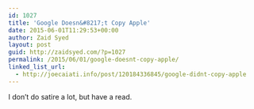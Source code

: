 ```yaml
---
id: 1027
title: 'Google Doesn&#8217;t Copy Apple'
date: 2015-06-01T11:29:53+00:00
author: Zaid Syed
layout: post
guid: http://zaidsyed.com/?p=1027
permalink: /2015/06/01/google-doesnt-copy-apple/
linked_list_url:
  - http://joecaiati.info/post/120184336845/google-didnt-copy-apple
---
```

I don&#8217;t do satire a lot, but have a read.